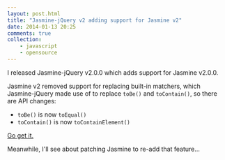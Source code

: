 ```yaml
---
layout: post.html
title: "Jasmine-jQuery v2 adding support for Jasmine v2"
date: 2014-01-13 20:25
comments: true
collection:
    - javascript
    - opensource
---
```


I released Jasmine-jQuery v2.0.0 which adds support for Jasmine v2.0.0.

Jasmine v2 removed support for replacing built-in matchers, which Jasmine-jQuery made use of to replace `toBe()` and `toContain()`, so there are API changes:

- `toBe()` is now `toEqual()`
- `toContain()` is now `toContainElement()`

[Go get it.](https://github.com/velesin/jasmine-jquery/)

Meanwhile, I'll see about patching Jasmine to re-add that feature...
